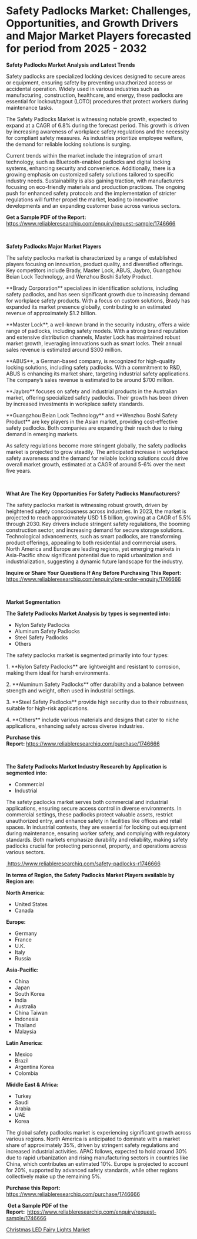 <p><h1>Safety Padlocks Market: Challenges, Opportunities, and Growth Drivers and Major Market Players forecasted for period from 2025 - 2032</h1></p><p><strong>Safety Padlocks Market Analysis and Latest Trends</strong></p>
<p><p>Safety padlocks are specialized locking devices designed to secure areas or equipment, ensuring safety by preventing unauthorized access or accidental operation. Widely used in various industries such as manufacturing, construction, healthcare, and energy, these padlocks are essential for lockout/tagout (LOTO) procedures that protect workers during maintenance tasks.</p><p>The Safety Padlocks Market is witnessing notable growth, expected to expand at a CAGR of 6.8% during the forecast period. This growth is driven by increasing awareness of workplace safety regulations and the necessity for compliant safety measures. As industries prioritize employee welfare, the demand for reliable locking solutions is surging.</p><p>Current trends within the market include the integration of smart technology, such as Bluetooth-enabled padlocks and digital locking systems, enhancing security and convenience. Additionally, there is a growing emphasis on customized safety solutions tailored to specific industry needs. Sustainability is also gaining traction, with manufacturers focusing on eco-friendly materials and production practices. The ongoing push for enhanced safety protocols and the implementation of stricter regulations will further propel the market, leading to innovative developments and an expanding customer base across various sectors.</p></p>
<p><strong>Get a Sample PDF of the Report:&nbsp;</strong> <a href="https://www.reliableresearchiq.com/enquiry/request-sample/1746666?utm_campaign=3524&utm_medium=2&utm_source=Github&utm_content=ia&utm_term=04042025&utm_id=safety-padlocks">https://www.reliableresearchiq.com/enquiry/request-sample/1746666</a></p>
<p>&nbsp;</p>
<p><strong>Safety Padlocks Major Market Players</strong></p>
<p><p>The safety padlocks market is characterized by a range of established players focusing on innovation, product quality, and diversified offerings. Key competitors include Brady, Master Lock, ABUS, Jaybro, Guangzhou Beian Lock Technology, and Wenzhou Boshi Safety Product.</p><p>**Brady Corporation** specializes in identification solutions, including safety padlocks, and has seen significant growth due to increasing demand for workplace safety products. With a focus on custom solutions, Brady has expanded its market presence globally, contributing to an estimated revenue of approximately $1.2 billion.</p><p>**Master Lock**, a well-known brand in the security industry, offers a wide range of padlocks, including safety models. With a strong brand reputation and extensive distribution channels, Master Lock has maintained robust market growth, leveraging innovations such as smart locks. Their annual sales revenue is estimated around $300 million.</p><p>**ABUS**, a German-based company, is recognized for high-quality locking solutions, including safety padlocks. With a commitment to R&D, ABUS is enhancing its market share, targeting industrial safety applications. The company’s sales revenue is estimated to be around $700 million.</p><p>**Jaybro** focuses on safety and industrial products in the Australian market, offering specialized safety padlocks. Their growth has been driven by increased investments in workplace safety standards. </p><p>**Guangzhou Beian Lock Technology** and **Wenzhou Boshi Safety Product** are key players in the Asian market, providing cost-effective safety padlocks. Both companies are expanding their reach due to rising demand in emerging markets.</p><p>As safety regulations become more stringent globally, the safety padlocks market is projected to grow steadily. The anticipated increase in workplace safety awareness and the demand for reliable locking solutions could drive overall market growth, estimated at a CAGR of around 5-6% over the next five years.</p></p>
<p>&nbsp;</p>
<p><strong>What Are The Key Opportunities For Safety Padlocks Manufacturers?</strong></p>
<p><p>The safety padlocks market is witnessing robust growth, driven by heightened safety consciousness across industries. In 2023, the market is projected to reach approximately USD 1.5 billion, growing at a CAGR of 5.5% through 2030. Key drivers include stringent safety regulations, the booming construction sector, and increasing demand for secure storage solutions. Technological advancements, such as smart padlocks, are transforming product offerings, appealing to both residential and commercial users. North America and Europe are leading regions, yet emerging markets in Asia-Pacific show significant potential due to rapid urbanization and industrialization, suggesting a dynamic future landscape for the industry.</p></p>
<p><strong>Inquire or Share Your Questions If Any Before Purchasing This Report:</strong> <a href="https://www.reliableresearchiq.com/enquiry/pre-order-enquiry/1746666?utm_campaign=3524&utm_medium=2&utm_source=Github&utm_content=ia&utm_term=04042025&utm_id=safety-padlocks">https://www.reliableresearchiq.com/enquiry/pre-order-enquiry/1746666</a></p>
<p>&nbsp;</p>
<p><strong>Market Segmentation</strong></p>
<p><strong>The Safety Padlocks Market Analysis by types is segmented into:</strong></p>
<p><ul><li>Nylon Safety Padlocks</li><li>Aluminum Safety Padlocks</li><li>Steel Safety Padlocks</li><li>Others</li></ul></p>
<p><p>The safety padlocks market is segmented primarily into four types: </p><p>1. **Nylon Safety Padlocks** are lightweight and resistant to corrosion, making them ideal for harsh environments. </p><p>2. **Aluminum Safety Padlocks** offer durability and a balance between strength and weight, often used in industrial settings. </p><p>3. **Steel Safety Padlocks** provide high security due to their robustness, suitable for high-risk applications. </p><p>4. **Others** include various materials and designs that cater to niche applications, enhancing safety across diverse industries.</p></p>
<p><strong>Purchase this Report:&nbsp;</strong><a href="https://www.reliableresearchiq.com/purchase/1746666?utm_campaign=3524&utm_medium=2&utm_source=Github&utm_content=ia&utm_term=04042025&utm_id=safety-padlocks">https://www.reliableresearchiq.com/purchase/1746666</a></p>
<p>&nbsp;</p>
<p><strong>The Safety Padlocks Market Industry Research by Application is segmented into:</strong></p>
<p><ul><li>Commercial</li><li>Industrial</li></ul></p>
<p><p>The safety padlocks market serves both commercial and industrial applications, ensuring secure access control in diverse environments. In commercial settings, these padlocks protect valuable assets, restrict unauthorized entry, and enhance safety in facilities like offices and retail spaces. In industrial contexts, they are essential for locking out equipment during maintenance, ensuring worker safety, and complying with regulatory standards. Both markets emphasize durability and reliability, making safety padlocks crucial for protecting personnel, property, and operations across various sectors.</p></p>
<p><a href="https://www.reliableresearchiq.com/safety-padlocks-r1746666?utm_campaign=3524&utm_medium=2&utm_source=Github&utm_content=ia&utm_term=04042025&utm_id=safety-padlocks">&nbsp;https://www.reliableresearchiq.com/safety-padlocks-r1746666</a></p>
<p><strong>In terms of Region, the Safety Padlocks Market Players available by Region are:</strong></p>
<p>
    <p> <strong> North America: </strong>
        <ul>
            <li>United States</li>
            <li>Canada</li>
        </ul>
        </p> 
    <p> <strong> Europe: </strong>
        <ul>
            <li>Germany</li>
            <li>France</li>
            <li>U.K.</li>
            <li>Italy</li>
            <li>Russia</li>
        </ul>
        </p> 
    <p> <strong> Asia-Pacific: </strong>
        <ul>
            <li>China</li>
            <li>Japan</li>
            <li>South Korea</li>
            <li>India</li>
            <li>Australia</li>
            <li>China Taiwan</li>
            <li>Indonesia</li>
            <li>Thailand</li>
            <li>Malaysia</li>
        </ul>
        </p> 
    <p> <strong> Latin America: </strong>
        <ul>
            <li>Mexico</li>
            <li>Brazil</li>
            <li>Argentina Korea</li>
            <li>Colombia</li>
        </ul>
        </p> 
    <p> <strong> Middle East & Africa: </strong>
        <ul>
            <li>Turkey</li>
            <li>Saudi</li>
            <li>Arabia</li>
            <li>UAE</li>
            <li>Korea</li>
        </ul>
    </p>
    </p>
<p><p>The global safety padlocks market is experiencing significant growth across various regions. North America is anticipated to dominate with a market share of approximately 35%, driven by stringent safety regulations and increased industrial activities. APAC follows, expected to hold around 30% due to rapid urbanization and rising manufacturing sectors in countries like China, which contributes an estimated 10%. Europe is projected to account for 20%, supported by advanced safety standards, while other regions collectively make up the remaining 5%.</p></p>
<p><strong>Purchase this Report: </strong><a href="https://www.reliableresearchiq.com/purchase/1746666?utm_campaign=3524&utm_medium=2&utm_source=Github&utm_content=ia&utm_term=04042025&utm_id=safety-padlocks">https://www.reliableresearchiq.com/purchase/1746666</a></p>
<p>&nbsp;<strong>Get a Sample PDF of the Report:&nbsp;&nbsp;</strong><a href="https://www.reliableresearchiq.com/enquiry/request-sample/1746666?utm_campaign=3524&utm_medium=2&utm_source=Github&utm_content=ia&utm_term=04042025&utm_id=safety-padlocks">https://www.reliableresearchiq.com/enquiry/request-sample/1746666</a></p>
<p><strong></strong></p>
<p><p><a href="https://github.com/mehakmiamid1/Market-Research-Report-List-1/blob/main/christmas-led-fairy-lights-market.md?utm_campaign=3524&utm_medium=2&utm_source=Github&utm_content=ia&utm_term=04042025&utm_id=safety-padlocks">Christmas LED Fairy Lights Market</a></p></p>